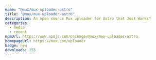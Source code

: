 ```yaml
---
name: "@mux/mux-uploader-astro"
title: "@mux/mux-uploader-astro"
description: An open source Mux uploader for Astro that Just Works™
categories:
  - media
  - recent
npmUrl: https://www.npmjs.com/package/@mux/mux-uploader-astro
homepageUrl: https://mux.com/uploader
badge: new
downloads: 153
---
```

